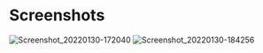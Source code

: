 # Screenshots

![Screenshot_20220130-172040](https://user-images.githubusercontent.com/54888682/151700960-f9540f10-60a0-4830-8de6-92de10cc1d48.jpg)
![Screenshot_20220130-184256](https://user-images.githubusercontent.com/54888682/151701252-b62b5a66-673a-4a63-a005-19cf1a5aa931.jpg)
